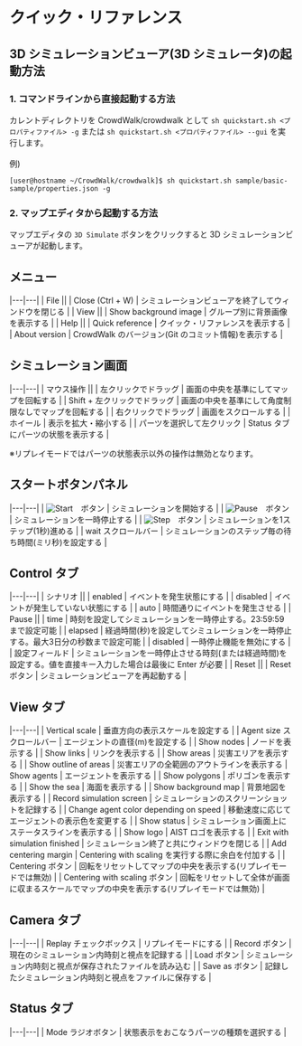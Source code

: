 # クイック・リファレンス

## 3D シミュレーションビューア(3D シミュレータ)の起動方法

### 1. コマンドラインから直接起動する方法

カレントディレクトリを CrowdWalk/crowdwalk として `sh quickstart.sh <プロパティファイル> -g` または `sh quickstart.sh <プロパティファイル> --gui` を実行します。  
<br />
例)
~~~
[user@hostname ~/CrowdWalk/crowdwalk]$ sh quickstart.sh sample/basic-sample/properties.json -g
~~~

### 2. マップエディタから起動する方法

マップエディタの `3D Simulate` ボタンをクリックすると 3D シミュレーションビューアが起動します。  

## メニュー

|---|---|
| File ||
| Close (Ctrl + W)      | シミュレーションビューアを終了してウィンドウを閉じる |
| View ||
| Show background image | グループ別に背景画像を表示する |
| Help ||
| Quick reference       | クイック・リファレンスを表示する |
| About version         | CrowdWalk のバージョン(Git のコミット情報)を表示する |

## シミュレーション画面

|---|---|
| マウス操作 ||
| 左クリックでドラッグ          | 画面の中央を基準にしてマップを回転する |
| Shift + 左クリックでドラッグ  | 画面の中央を基準にして角度制限なしでマップを回転する |
| 右クリックでドラッグ          | 画面をスクロールする |
| ホイール                      | 表示を拡大・縮小する |
| パーツを選択して左クリック    | Status タブにパーツの状態を表示する |

※リプレイモードではパーツの状態表示以外の操作は無効となります。

## スタートボタンパネル

|---|---|
| ![Start](jar:file:./build/libs/crowdwalk.jar!/img/start.png)　ボタン  | シミュレーションを開始する |
| ![Pause](jar:file:./build/libs/crowdwalk.jar!/img/pause.png)　ボタン  | シミュレーションを一時停止する |
| ![Step](jar:file:./build/libs/crowdwalk.jar!/img/step.png)　ボタン    | シミュレーションを1ステップ(1秒)進める |
| wait スクロールバー                                                   | シミュレーションのステップ毎の待ち時間(ミリ秒)を設定する |

## Control タブ

|---|---|
| シナリオ ||
| enabled           | イベントを発生状態にする |
| disabled          | イベントが発生していない状態にする |
| auto              | 時間通りにイベントを発生させる |
| Pause ||
| time              | 時刻を設定してシミュレーションを一時停止する。23:59:59 まで設定可能 |
| elapsed           | 経過時間(秒)を設定してシミュレーションを一時停止する。最大3日分の秒数まで設定可能 |
| disabled          | 一時停止機能を無効にする |
| 設定フィールド    | シミュレーションを一時停止させる時刻(または経過時間)を設定する。値を直接キー入力した場合は最後に Enter が必要 |
| Reset ||
| Reset ボタン      | シミュレーションビューアを再起動する |

## View タブ

|---|---|
| Vertical scale                            | 垂直方向の表示スケールを設定する |
| Agent size スクロールバー                 | エージェントの直径(m)を設定する |
| Show nodes                                | ノードを表示する |
| Show links                                | リンクを表示する |
| Show areas                                | 災害エリアを表示する |
| Show outline of areas                     | 災害エリアの全範囲のアウトラインを表示する
| Show agents                               | エージェントを表示する |
| Show polygons                             | ポリゴンを表示する |
| Show the sea                              | 海面を表示する |
| Show background map                       | 背景地図を表示する |
| Record simulation screen                  | シミュレーションのスクリーンショットを記録する |
| Change agent color depending on speed     | 移動速度に応じてエージェントの表示色を変更する |
| Show status                               | シミュレーション画面上にステータスラインを表示する |
| Show logo                                 | AIST ロゴを表示する |
| Exit with simulation finished             | シミュレーション終了と共にウィンドウを閉じる |
| Add centering margin                      | Centering with scaling を実行する際に余白を付加する |
| Centering ボタン                          | 回転をリセットしてマップの中央を表示する(リプレイモードでは無効) |
| Centering with scaling ボタン             | 回転をリセットして全体が画面に収まるスケールでマップの中央を表示する(リプレイモードでは無効) |

## Camera タブ

|---|---|
| Replay チェックボックス   | リプレイモードにする |
| Record ボタン             | 現在のシミュレーション内時刻と視点を記録する |
| Load ボタン               | シミュレーション内時刻と視点が保存されたファイルを読み込む |
| Save as ボタン            | 記録したシミュレーション内時刻と視点をファイルに保存する |

## Status タブ

|---|---|
| Mode ラジオボタン | 状態表示をおこなうパーツの種類を選択する |
